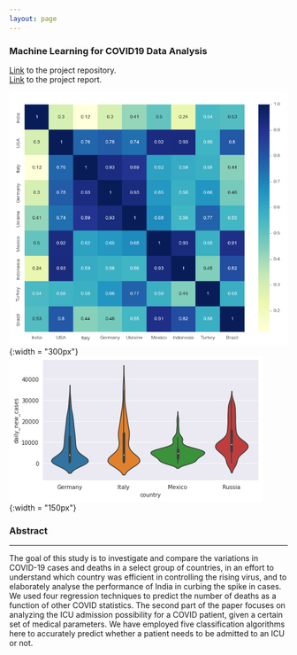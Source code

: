 ```yaml
---
layout: page
---
```

<h3><b>Machine Learning for COVID19 Data Analysis</b></h3>

[Link](https://github.com/patel-shivam/Covid-19-Analysis) to the project repository.   
[Link](files/DS203_report.pdf) to the project report. 

![Correlation Plot of International Cases](/images/ds203_images/international_cases_correlation.png){:width = "300px"}    ![Frequency of Daily Cases](/images/ds203_images/violin_plot_Cases.png){:width = "150px"}



### **Abstract**
-------------------------------------------------------------------

The goal of this study is to investigate and compare
the variations in COVID-19 cases and deaths in a select group of
countries, in an effort to understand which country was efficient
in controlling the rising virus, and to elaborately analyse the
performance of India in curbing the spike in cases. We used
four regression techniques to predict the number of deaths as
a function of other COVID statistics. The second part of the
paper focuses on analyzing the ICU admission possibility for a
COVID patient, given a certain set of medical parameters. We
have employed five classification algorithms here to accurately
predict whether a patient needs to be admitted to an ICU or
not.

